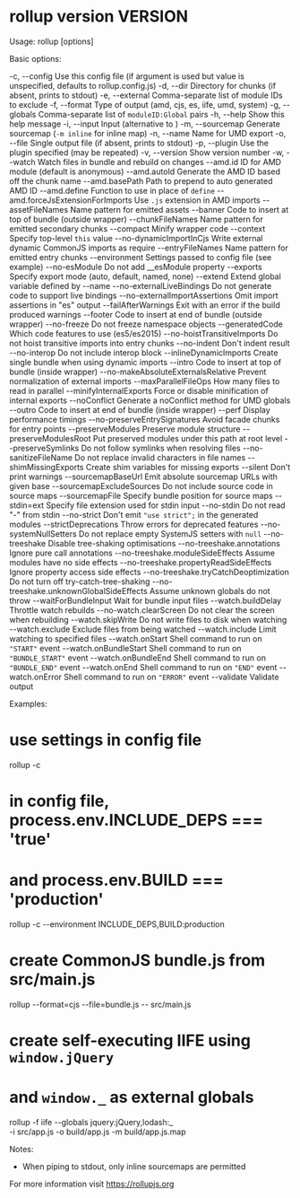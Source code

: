 rollup version __VERSION__
=====================================

Usage: rollup [options] <entry file>

Basic options:

-c, --config <filename>     Use this config file (if argument is used but value
                              is unspecified, defaults to rollup.config.js)
-d, --dir <dirname>         Directory for chunks (if absent, prints to stdout)
-e, --external <ids>        Comma-separate list of module IDs to exclude
-f, --format <format>       Type of output (amd, cjs, es, iife, umd, system)
-g, --globals <pairs>       Comma-separate list of `moduleID:Global` pairs
-h, --help                  Show this help message
-i, --input <filename>      Input (alternative to <entry file>)
-m, --sourcemap             Generate sourcemap (`-m inline` for inline map)
-n, --name <name>           Name for UMD export
-o, --file <output>         Single output file (if absent, prints to stdout)
-p, --plugin <plugin>       Use the plugin specified (may be repeated)
-v, --version               Show version number
-w, --watch                 Watch files in bundle and rebuild on changes
--amd.id <id>               ID for AMD module (default is anonymous)
--amd.autoId                Generate the AMD ID based off the chunk name
--amd.basePath <prefix>     Path to prepend to auto generated AMD ID
--amd.define <name>         Function to use in place of `define`
--amd.forceJsExtensionForImports Use `.js` extension in AMD imports
--assetFileNames <pattern>  Name pattern for emitted assets
--banner <text>             Code to insert at top of bundle (outside wrapper)
--chunkFileNames <pattern>  Name pattern for emitted secondary chunks
--compact                   Minify wrapper code
--context <variable>        Specify top-level `this` value
--no-dynamicImportInCjs     Write external dynamic CommonJS imports as require
--entryFileNames <pattern>  Name pattern for emitted entry chunks
--environment <values>      Settings passed to config file (see example)
--no-esModule               Do not add __esModule property
--exports <mode>            Specify export mode (auto, default, named, none)
--extend                    Extend global variable defined by --name
--no-externalLiveBindings   Do not generate code to support live bindings
--no-externalImportAssertions Omit import assertions in "es" output
--failAfterWarnings         Exit with an error if the build produced warnings
--footer <text>             Code to insert at end of bundle (outside wrapper)
--no-freeze                 Do not freeze namespace objects
--generatedCode <preset>    Which code features to use (es5/es2015)
--no-hoistTransitiveImports Do not hoist transitive imports into entry chunks
--no-indent                 Don't indent result
--no-interop                Do not include interop block
--inlineDynamicImports      Create single bundle when using dynamic imports
--intro <text>              Code to insert at top of bundle (inside wrapper)
--no-makeAbsoluteExternalsRelative Prevent normalization of external imports
--maxParallelFileOps <value> How many files to read in parallel
--minifyInternalExports     Force or disable minification of internal exports
--noConflict                Generate a noConflict method for UMD globals
--outro <text>              Code to insert at end of bundle (inside wrapper)
--perf                      Display performance timings
--no-preserveEntrySignatures Avoid facade chunks for entry points
--preserveModules           Preserve module structure
--preserveModulesRoot       Put preserved modules under this path at root level
--preserveSymlinks          Do not follow symlinks when resolving files
--no-sanitizeFileName       Do not replace invalid characters in file names
--shimMissingExports        Create shim variables for missing exports
--silent                    Don't print warnings
--sourcemapBaseUrl <url>    Emit absolute sourcemap URLs with given base
--sourcemapExcludeSources   Do not include source code in source maps
--sourcemapFile <file>      Specify bundle position for source maps
--stdin=ext                 Specify file extension used for stdin input
--no-stdin                  Do not read "-" from stdin
--no-strict                 Don't emit `"use strict";` in the generated modules
--strictDeprecations        Throw errors for deprecated features
--no-systemNullSetters      Do not replace empty SystemJS setters with `null`
--no-treeshake              Disable tree-shaking optimisations
--no-treeshake.annotations  Ignore pure call annotations
--no-treeshake.moduleSideEffects Assume modules have no side effects
--no-treeshake.propertyReadSideEffects Ignore property access side effects
--no-treeshake.tryCatchDeoptimization Do not turn off try-catch-tree-shaking
--no-treeshake.unknownGlobalSideEffects Assume unknown globals do not throw
--waitForBundleInput        Wait for bundle input files
--watch.buildDelay <number> Throttle watch rebuilds
--no-watch.clearScreen      Do not clear the screen when rebuilding
--watch.skipWrite           Do not write files to disk when watching
--watch.exclude <files>     Exclude files from being watched
--watch.include <files>     Limit watching to specified files
--watch.onStart <cmd>       Shell command to run on `"START"` event
--watch.onBundleStart <cmd> Shell command to run on `"BUNDLE_START"` event
--watch.onBundleEnd <cmd>   Shell command to run on `"BUNDLE_END"` event
--watch.onEnd <cmd>         Shell command to run on `"END"` event
--watch.onError <cmd>       Shell command to run on `"ERROR"` event
--validate                  Validate output

Examples:

# use settings in config file
rollup -c

# in config file, process.env.INCLUDE_DEPS === 'true'
# and process.env.BUILD === 'production'
rollup -c --environment INCLUDE_DEPS,BUILD:production

# create CommonJS bundle.js from src/main.js
rollup --format=cjs --file=bundle.js -- src/main.js

# create self-executing IIFE using `window.jQuery`
# and `window._` as external globals
rollup -f iife --globals jquery:jQuery,lodash:_ \
  -i src/app.js -o build/app.js -m build/app.js.map

Notes:

* When piping to stdout, only inline sourcemaps are permitted

For more information visit https://rollupjs.org
